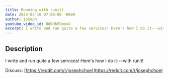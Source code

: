 ```yaml
---
title: Running with runit!
date: 2023-03-10 07:00:00 -0600
author: joseph
youtube_video_id: 8dGHkFCmosU
excerpt: I write and run quite a few services! Here's how I do it---with runit!
---
```


## Description

I write and run quite a few services! Here's how I do it---with runit!

Discuss: [https://reddit.com/r/josephchoe](https://reddit.com/r/josephchoe)
